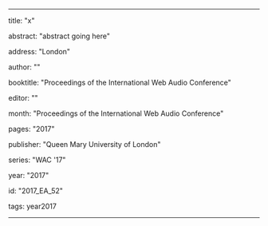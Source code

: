 ---
      
title: "x" 
      
abstract: "abstract going here"
      
address: "London" 
      
author: "" 
      
booktitle: "Proceedings of the International Web Audio Conference" 
      
editor: "" 
      
month: "Proceedings of the International Web Audio Conference"
      
pages: "2017" 
      
publisher: "Queen Mary University of London" 
      
series: "WAC '17"  
      
year: "2017" 
      
id: "2017_EA_52" 
      
tags: year2017 
      
---